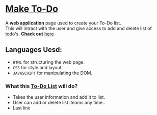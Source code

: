 # [Make To-Do](https://pavan432.github.io/make-to-do/)

A **web application** page used to create your To-Do list.\
This will intract with the user and give access to add and delete list of todo's.
**Chack out** [here](https://pavan432.github.io/make-to-do/)

## Languages Uesd:

- `HTML` for structuring the web page.
- `CSS` for style and layout.
- `JAVASCRIPT` for manipulating the DOM.

### What this [To-Do List](https://pavan432.github.io/make-to-do/) will do?

- Takes the user information and add it to list.
- User can add or delete list iteams any time..
- Last line
